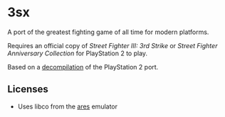 # 3sx

A port of the greatest fighting game of all time for modern platforms.

Requires an official copy of *Street Fighter III: 3rd Strike* or *Street Fighter Anniversary Collection* for PlayStation 2 to play.

Based on a [decompilation](https://github.com/crowded-street/sfiii-decomp) of the PlayStation 2 port.

## Licenses

- Uses libco from the [ares](https://github.com/ares-emulator/ares) emulator
